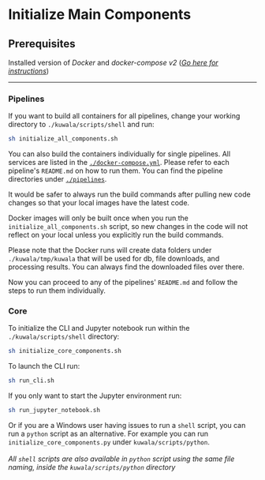 # Initialize Main Components

## Prerequisites

Installed version of *Docker* and *docker-compose v2*
([*Go here for instructions*](https://docs.docker.com/compose/install/))

---

### Pipelines

If you want to build all containers for all pipelines, change your working directory to `./kuwala/scripts/shell` and run:


```zsh
sh initialize_all_components.sh
```


You can also build the containers individually for single pipelines. All services are listed in the 
[`./docker-compose.yml`](https://github.com/kuwala-io/kuwala/tree/master/kuwala/docker-compose.yml). Please refer to 
each pipeline's `README.md` on how to run them. You can find the pipeline directories under 
[`./pipelines`](https://github.com/kuwala-io/kuwala/tree/master/kuwala/pipelines).

It would be safer to always run the build commands after pulling new code changes so that your local images 
have the latest code. 

Docker images will only be built once when you run the `initialize_all_components.sh` script, so new changes in the code 
will not reflect on your local unless you explicitly run the build commands.

Please note that the Docker runs will create data folders under `./kuwala/tmp/kuwala` that will be used for db, file 
downloads, and processing results. You can always find the downloaded files over there.

Now you can proceed to any of the pipelines' `README.md` and follow the steps to run them individually.

### Core

To initialize the CLI and Jupyter notebook run within the `./kuwala/scripts/shell` directory:

```zsh
sh initialize_core_components.sh
```

To launch the CLI run:

```zsh
sh run_cli.sh
```

If you only want to start the Jupyter environment run:

```zsh
sh run_jupyter_notebook.sh
```
Or if you are a Windows user having issues to run a `shell` script, you can run a `python` script as an alternative. For example you can run `initialize_core_components.py` under `kuwala/scripts/python`.\
\
*All `shell` scripts are also available in  `python` script using the same file naming, inside the `kuwala/scripts/python` directory*